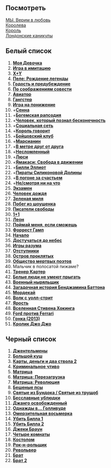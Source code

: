 ## Посмотреть

[МЫ. Верим в любовь](https://rezka.ag/films/drama/335-my-verim-v-lyubov-2011.html)  
[Королева](https://rezka.ag/films/biographical/6045-koroleva-2005.html)  
[Король](https://rezka.ag/films/drama/32372-korol-2019.html)  
[Лондонские каникулы](https://rezka.ag/films/drama/10758-londonskie-kanikuly.html)  

## Белый список
1.  [__Моя Девочка__](https://rezka.ag/films/drama/14867-moya-devochka-1991.html)
1.  [__Игра в имитацию__](https://rezka.ag/films/thriller/7755-igra-v-imitaciyu-2014.html)
1.  [__X+Y__](https://rezka.ag/films/drama/17976-xy-2014.html)
1.  [__Пеле: Рождение легенды__](https://rezka.ag/films/drama/14773-pele-rozhdenie-legendy.html)
1.  [__Годость и предубеждение__](https://rezka.ag/films/drama/3560-gordost-i-predubezhdenie-2005.html)  
1.  [__По соображениям совести__](https://rezka.ag/films/drama/22757-po-soobrazheniyam-sovesti.html)  
1.  [__Авиатор__](https://rezka.ag/films/drama/3220-aviator-2004.html)  
1.  [__Гангстер__](https://goblins-online.ru/kriminal/2188-gangster-goblin.html)  
1.  [__Игра на понижение__](https://rezka.ag/films/biographical/11522-igra-na-ponizhenie.html)  
1.  +[__Сенна__](https://rezka.ag/films/documentary/5967-senna-2010.html)  
1.  +[__Богемская рапсодия__](https://rezka.ag/films/drama/28929-bogemskaya-rapsodiya-2018.html)  
1.  +[__Человек, который познал бесконечность__](https://rezka.ag/films/drama/14116-chelovek-kotoryy-poznal-beskonechnost.html)  
1.  +[__Социальная сеть__](https://rezka.ag/films/drama/4648-socialnaya-set-2010.html)  
1.  +[__Король говорит__](https://rezka.ag/films/drama/957-korol-govorit-2010.html)  
1.  +[__Бойцовский клуб__](https://rezka.ag/films/drama/787-boycovskiy-klub-1999.html)  
1.  +[__Марсианин__](https://rezka.ag/films/fiction/11116-marsianin-2015.html)  
1.  +[__В метре друг от друга__](https://rezka.ag/films/drama/30847-v-metre-drug-ot-druga-2019.html)  
1.  +[__Несломленный__](https://rezka.ag/films/biographical/7753-neslomlennyy.html)  
1.  +[__Люси__](https://rezka.ag/films/action/2057-lyusi-2014-11-22.html)  
1.  +[__Ямакаси: Свобода в движении__](https://rezka.ag/films/action/7414-yamakasi-svoboda-v-dvizhenii-2001.html)  
1.  +[__Билли Эллиот__](https://rezka.ag/films/drama/1015-billi-elliot-2000.html)  
1.  +[__Пираты Силиконовой Долины__](https://rezka.ag/films/biographical/7147-piraty-silikonovoy-doliny-1999.html)  
1.  +[__В погоне за счастьем__](https://rezka.ag/films/biographical/826-v-pogone-za-schastem-2006.html)  
1.  +[__Не/смотря ни на что__](https://rezka.ag/films/comedy/23479-ne-smotrya-ni-na-chto.html)  
1.  [__Экзамен__](https://rezka.ag/films/thriller/4705-ekzamen-2009.html)  
1.  [__Человек дождя__](https://rezka.ag/films/drama/1182-chelovek-dozhdya-1988.html)  
1.  [__Зеленая миля__](https://rezka.ag/films/drama/825-zelenaya-milya-1999.html)  
1.  [__Побег из шоушенка__](https://rezka.ag/films/drama/806-pobeg-iz-shoushenka-1994.html)  
1.  [__Писатели свободы__](https://rezka.ag/films/drama/1147-pisateli-svobody-2006.html)  
1.  [__1+1__](https://rezka.ag/films/drama/289-11-2011.html)  
1.  [__Леон__](https://rezka.ag/films/drama/760-leon-1994.html)  
1.  [__Поймай меня, если сможешь__](https://rezka.ag/films/biographical/814-poymay-menya-esli-smozhesh-2002.html)  
1.  [__Форрест Гамп__](https://rezka.ag/films/drama/763-forrest-gamp-1994.html)  
1.  [__Начало__](https://rezka.ag/films/action/770-nachalo-2010.html)  
1.  [__Достучаться до небес__](https://rezka.ag/films/crime/820-dostuchatsya-do-nebes-1997.html)  
1.  [__Игры разума__](https://rezka.ag/films/biographical/812-igry-razuma-2001.html)  
1.  [__Отступники__](https://rezka.ag/films/detective/824-otstupniki-2006.html)  
1.  [__Остров проклятых__](https://rezka.ag/films/drama/766-ostrov-proklyatyh-2009.html)  
1.  [__Общество мертвых поэтов__](https://rezka.ag/films/drama/1250-obschestvo-mertvyh-poetov-1989.html)  
1. Мальчик в полосатой пижаме?
1.  [__Тренер Картер__](https://rezka.ag/films/drama/952-trener-karter-2005.html)  
1.  [__Белые люди не умеют прыгать__](https://rezka.ag/films/drama/3801-belye-lyudi-ne-umeyut-prygat-1992.html)  
1.  [__Военный ныряльщик__](https://rezka.ag/films/biographical/1077-voennyy-nyryalschik-2000.html)  
1.  [__Загадочная история Бенджамина Баттона__](https://rezka.ag/films/drama/1070-zagadochnaya-istoriya-bendzhamina-battona-2008.html)  
1.  [__Мордекай__](https://rezka.ag/films/action/7805-mordekay.html)  
1.  [__Волк с уолл-стрит__](https://rezka.ag/films/drama/1176-volk-s-uoll-strit.html)  
1.  [__Ярость__](https://rezka.ag/films/action/7737-yarost.html)  
1.  [__Вселенная Стивена Хокинга__](https://rezka.ag/films/biographical/8271-vselennaya-stivena-hokinga.html)  
1.  [__Ford против Ferrari__](https://rezka.ag/films/drama/32558-ford-protiv-ferrari-2019.html)  
1.  [__Гонка (2013)__](https://rezka.ag/films/biographical/942-gonka-2013.html)  
1.  [__Кролик Джо Джо__](https://rezka.ag/films/comedy/32831-krolik-dzhodzho-2019.html)  

## Черный список
1.  [__Джентельмены__](https://rezka.ag/films/action/33026-dzhentlmeny-2020.html)  
1.  [__Большой куш__](https://rezka.ag/films/crime/762-bolshoy-kush-2000.html)  
1.  [__Карты, деньги и два ствола 2__](https://rezka.ag/series/drama/20250-karty-dengi-i-dva-stvola2.html)  
1.  [__Криминальное чтиво__](https://rezka.ag/films/drama/822-kriminalnoe-chtivo-1994.html)  
1.  [__Матрица__](https://rezka.ag/films/fiction/981-matrica-1999.html)  
1.  [__Матрица: Перезагрузка__](https://rezka.ag/films/fiction/982-matrica-perezagruzka-2003.html)  
1.  [__Матрица: Революция__](https://rezka.ag/films/fiction/983-matrica-revolyuciya-2003.html)  
1.  [__Бешеные псы__](https://rezka.ag/films/thriller/1361-beshenye-psy-1992.html)  
1.  [__Святые из Бундока / Святые из трущоб__](https://rezka.ag/films/action/6470-svyatye-iz-bundoka-1999.html)  
1.  [__Бесславные ублюдки__](https://rezka.ag/films/action/3079-besslavnye-ublyudki-2009.html)  
1.  [__Джанго освобожденный__](https://rezka.ag/films/western/15-dzhango-osvobozhdennyy-2012.html)  
1.  [__Однажды в… Голливуде__](https://rezka.ag/films/drama/31473-odnazhdy-v-gollivude-2019.html)  
1.  [__Омерзительная восьмерка__](https://rezka.ag/films/western/11352-omerzitelnaya-vosmerka-2015.html)  
1.  [__Убить Билла 1__](https://rezka.ag/films/action/2923-ubit-billa-2003.html)  
1.  [__Убить Билла 2__](https://rezka.ag/films/action/3141-ubit-billa-2-2004.html)  
1.  [__Джеки Браун__](https://rezka.ag/films/thriller/3016-dzheki-braun-1997.html)  
1.  [__Четыре комнаты__](https://rezka.ag/films/comedy/900-chetyre-komnaty-1995.html)  
1.  [__Костолом__](https://rezka.ag/films/drama/4554-kostolom-2001.html)  
1.  [__Рок-н-рольщик__](https://rezka.ag/films/action/1497-rok-n-rolschik-2008.html)  
1.  [__Револьвер__](https://rezka.ag/films/detective/1567-revolver-2005.html)  
1.  [__Брат__](https://rezka.ag/films/action/1180-brat-1997.html)  
1.  [__Брат 2__](https://rezka.ag/films/action/1181-brat-2-2000.html)  
